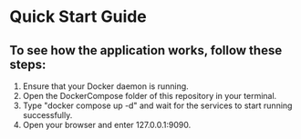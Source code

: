 # Quick Start Guide

## To see how the application works, follow these steps:

1. Ensure that your Docker daemon is running.
2. Open the DockerCompose folder of this repository in your terminal.
3. Type "docker compose up -d" and wait for the services to start running successfully.
4. Open your browser and enter 127.0.0.1:9090.
